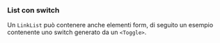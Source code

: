 ### List con switch
Un `LinkList` può contenere anche elementi form, di seguito un esempio contenente uno switch generato da un `<Toggle>`.

<!-- STORY -->
